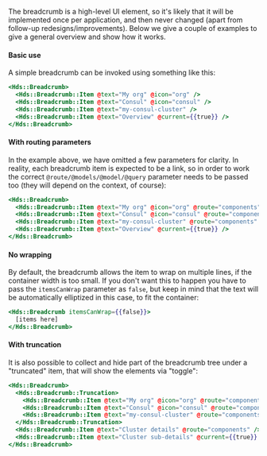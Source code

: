 The breadcrumb is a high-level UI element, so it's likely that it will be implemented once per application, and then never changed (apart from follow-up redesigns/improvements). Below we give a couple of examples to give a general overview and show how it works.

#### Basic use

A simple breadcrumb can be invoked using something like this:

```handlebars
<Hds::Breadcrumb>
  <Hds::Breadcrumb::Item @text="My org" @icon="org" />
  <Hds::Breadcrumb::Item @text="Consul" @icon="consul" />
  <Hds::Breadcrumb::Item @text="my-consul-cluster" />
  <Hds::Breadcrumb::Item @text="Overview" @current={{true}} />
</Hds::Breadcrumb>
```

#### With routing parameters

In the example above, we have omitted a few parameters for clarity. In reality, each breadcrumb item is expected to be a link, so in order to work the correct `@route/@models/@model/@query` parameter needs to be passed too (they will depend on the context, of course):

```handlebars
<Hds::Breadcrumb>
  <Hds::Breadcrumb::Item @text="My org" @icon="org" @route="components" />
  <Hds::Breadcrumb::Item @text="Consul" @icon="consul" @route="components" />
  <Hds::Breadcrumb::Item @text="my-consul-cluster" @route="components" @model={{@cluster.id}} />
  <Hds::Breadcrumb::Item @text="Overview" @current={{true}} />
</Hds::Breadcrumb>
```

#### No wrapping

By default, the breadcrumb allows the item to wrap on multiple lines, if the container width is too small. If you don't want this to happen you have to pass the `itemsCanWrap` parameter as `false`, but keep in mind that the text will be automatically elliptized in this case, to fit the container:

```handlebars
<Hds::Breadcrumb itemsCanWrap={{false}}>
  [items here]
</Hds::Breadcrumb>
```

#### With truncation

It is also possible to collect and hide part of the breadcrumb tree under a "truncated" item, that will show the elements via "toggle":

```handlebars
<Hds::Breadcrumb>
  <Hds::Breadcrumb::Truncation>
    <Hds::Breadcrumb::Item @text="My org" @icon="org" @route="components" />
    <Hds::Breadcrumb::Item @text="Consul" @icon="consul" @route="components" />
    <Hds::Breadcrumb::Item @text="my-consul-cluster" @route="components" />
  </Hds::Breadcrumb::Truncation>
  <Hds::Breadcrumb::Item @text="Cluster details" @route="components" />
  <Hds::Breadcrumb::Item @text="Cluster sub-details" @current={{true}} />
</Hds::Breadcrumb>
```